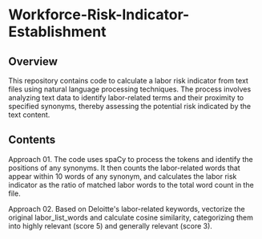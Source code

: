 # Workforce-Risk-Indicator-Establishment

## Overview

This repository contains code to calculate a labor risk indicator from text files using natural language processing techniques. The process involves analyzing text data to identify labor-related terms and their proximity to specified synonyms, thereby assessing the potential risk indicated by the text content.

## Contents

Approach 01. The code uses spaCy to process the tokens and identify the positions of any synonyms. It then counts the labor-related words that appear within 10 words of any synonym, and calculates the labor risk indicator as the ratio of matched labor words to the total word count in the file.

Approach 02. Based on Deloitte's labor-related keywords, vectorize the original labor_list_words and calculate cosine similarity, categorizing them into highly relevant (score 5) and generally relevant (score 3).
